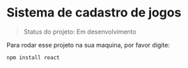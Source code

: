 # Sistema de cadastro de jogos

> Status do projeto: Em desenvolvimento

Para rodar esse projeto na sua maquina, por favor digite:
```
npm install react
```
